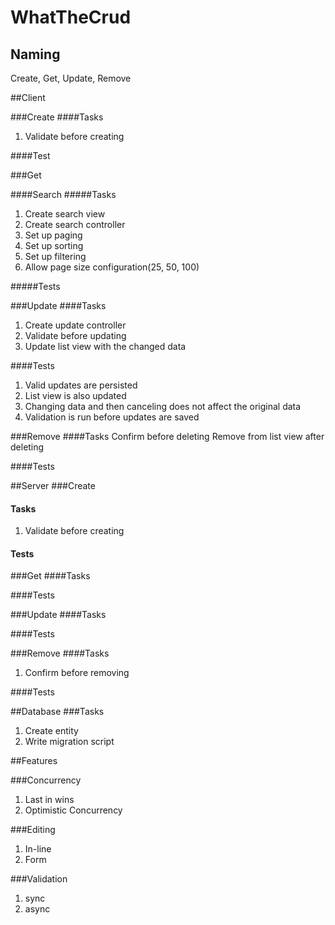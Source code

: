 # WhatTheCrud

## Naming
Create, Get, Update, Remove

##Client

###Create
####Tasks
1. Validate before creating

####Test

###Get

####Search
#####Tasks
1. Create search view
1. Create search controller
1. Set up paging
1. Set up sorting
1. Set up filtering
1. Allow page size configuration(25, 50, 100)

#####Tests

###Update
####Tasks
1. Create update controller
1. Validate before updating
1. Update list view with the changed data

####Tests
  1. Valid updates are persisted
  1. List view is also updated
  1. Changing data and then canceling does not affect the original data
  1. Validation is run before updates are saved

###Remove
####Tasks
Confirm before deleting
Remove from list view after deleting

####Tests

##Server
###Create
#### Tasks
  1. Validate before creating
  
#### Tests

###Get
####Tasks

####Tests

###Update
####Tasks

####Tests

###Remove
####Tasks
1. Confirm before removing

####Tests

##Database
###Tasks
1. Create entity
1. Write migration script

##Features

###Concurrency
  1. Last in wins
  1. Optimistic Concurrency

###Editing
  1. In-line
  1. Form

###Validation
  1. sync
  1. async
    
